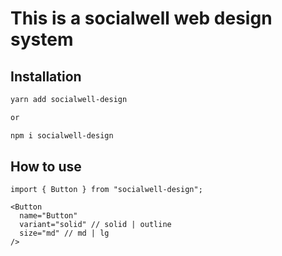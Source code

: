 # This is a socialwell web design system

## Installation

```bash
yarn add socialwell-design

or

npm i socialwell-design
```

## How to use

```JSX
import { Button } from "socialwell-design";

<Button
  name="Button"
  variant="solid" // solid | outline
  size="md" // md | lg
/>
```
